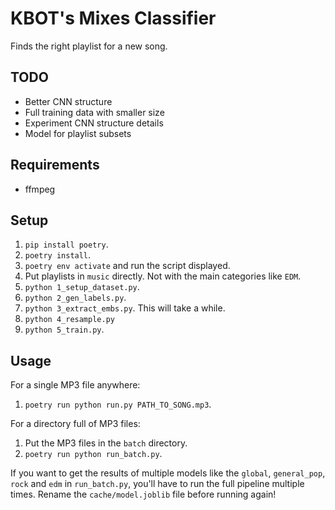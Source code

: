 # KBOT's Mixes Classifier
Finds the right playlist for a new song.

## TODO
- Better CNN structure
- Full training data with smaller size
- Experiment CNN structure details
- Model for playlist subsets

## Requirements
- ffmpeg

## Setup
1. `pip install poetry`.
2. `poetry install`.
3. `poetry env activate` and run the script displayed.
4. Put playlists in `music` directly. Not with the main categories like `EDM`.
5. `python 1_setup_dataset.py`.
6. `python 2_gen_labels.py`.
7. `python 3_extract_embs.py`. This will take a while.
8. `python 4_resample.py`
9. `python 5_train.py`.

## Usage
For a single MP3 file anywhere:
1. `poetry run python run.py PATH_TO_SONG.mp3`.

For a directory full of MP3 files:
1. Put the MP3 files in the `batch` directory.
2. `poetry run python run_batch.py`.

If you want to get the results of multiple models like the `global`, `general_pop`, `rock` and `edm` in `run_batch.py`, you'll have to run the full pipeline multiple times. Rename the `cache/model.joblib` file before running again!

